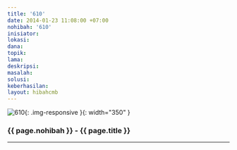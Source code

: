 ```yaml
---
title: '610'
date: 2014-01-23 11:08:00 +07:00
nohibah: '610'
inisiator:
lokasi:
dana:
topik:
lama:
deskripsi:
masalah:
solusi:
keberhasilan:
layout: hibahcmb
---
```


![610](/static/img/hibahcmb/610.png){: .img-responsive }{: width="350" }

### {{ page.nohibah }} - {{ page.title }}

---
